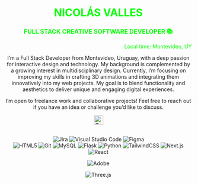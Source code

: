<h1 align="center" style="color: #00ff00;">NICOLÁS VALLES</h1>
<h3 align="center" style="color: #00ff00;">FULL STACK CREATIVE SOFTWARE DEVELOPER 📚</h3>

<p align="right" style="color: #00ff00; font-size: 14px;">
       Local time: Montevideo, UY
</p>

<p align="center">
    I’m a Full Stack Developer from Montevideo, Uruguay, with a deep passion for interactive design and technology. My background is complemented by a growing interest in multidisciplinary design. Currently, I’m focusing on improving my skills in crafting 3D animations and integrating them innovatively into my web projects. My goal is to blend functionality and aesthetics to deliver unique and engaging digital experiences.
</p>

<p align="center">
    I’m open to freelance work and collaborative projects! Feel free to reach out if you have an idea or challenge you’d like to discuss.
</p>

<!-- Skills -->
<div align="center">
<img height="25" src="https://github.com/vandriodd/vandriodd/assets/110431271/7f900266-783b-4335-bc2b-7536bab93f92" alt="Tech and tools stack" />
<br />
<br />

![Jira](https://img.shields.io/badge/Jira-%230A83D8.svg?style=for-the-badge&logo=Jira&logoColor=white)
![Visual Studio Code](https://img.shields.io/badge/Visual%20Studio%20Code-0078d7.svg?style=for-the-badge&logo=visual-studio-code&logoColor=white)
![Figma](https://img.shields.io/badge/figma-%23F24E1E.svg?style=for-the-badge&logo=figma&logoColor=white)
<br />
![HTML5](https://img.shields.io/badge/html5-%23E34F26.svg?style=for-the-badge&logo=html5&logoColor=white)
![Git](https://img.shields.io/badge/git-%23F05033.svg?style=for-the-badge&logo=git&logoColor=white)
![MySQL](https://img.shields.io/badge/mysql-%2300f.svg?style=for-the-badge&logo=mysql&logoColor=white)
![Flask](https://img.shields.io/badge/flask-%23000.svg?style=for-the-badge&logo=flask&logoColor=white)
![Python](https://img.shields.io/badge/python-3670A0?style=for-the-badge&logo=python&logoColor=white)
![TailwindCSS](https://img.shields.io/badge/tailwindcss-%2338B2AC.svg?style=for-the-badge&logo=tailwind-css&logoColor=white)
![Next.js](https://img.shields.io/badge/Next.js-%23000000.svg?style=for-the-badge&logo=Next.js&logoColor=white)
![React](https://img.shields.io/badge/React-%2361DAFB.svg?style=for-the-badge&logo=react&logoColor=white)

<!-- Adobe Logo -->
![Adobe](https://img.shields.io/badge/Adobe-%23FF0000.svg?style=for-the-badge&logo=adobe&logoColor=white)

<!-- Updated Three.js Logo -->
![Three.js](https://img.shields.io/badge/Three.js-%000000.svg?style=for-the-badge)

</div>
<br />
